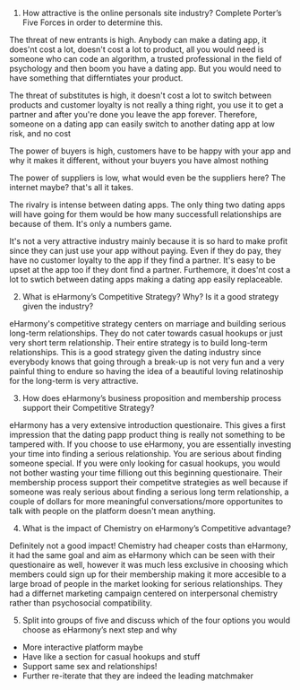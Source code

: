 1. How attractive is the online personals site industry? 
Complete Porter’s Five Forces in order to determine this. 

The threat of new entrants is high. Anybody can make a dating app, it does'nt cost a lot, doesn't cost a lot to product, all you would need is someone who can code an algorithm, a trusted professional in the field of psychology and then boom you have a dating app. But you would need to have something that differntiates your product.

The threat of substitutes is high, it doesn't cost a lot to switch between products and customer loyalty is not really a thing right, you use it to get a partner and after you're done you leave the app forever. Therefore, someone on a dating app can easily switch to another dating app at low risk, and no cost

The power of buyers is high, customers have to be happy with your app and why it makes it different, without your buyers you have almost nothing

The power of suppliers is low, what would even be the suppliers here? The internet maybe? that's all it takes.

The rivalry is intense between dating apps. The only thing two dating apps will have going for them would be how many successfull relationships are because of them. It's only a numbers game.

It's not a very attractive industry mainly because it is so hard to make profit since they can just use your app without paying. Even if they do pay, they have no customer loyalty to the app if they find a partner. It's easy to be upset at the app too if they dont find a partner. Furthemore, it does'nt cost a lot to swtich between dating apps making a dating app easily replaceable. 
 
2. What is eHarmony’s Competitive Strategy? Why? Is it a 
good strategy given the industry? 

eHarmony's competitive strategy centers on marriage and building serious long-term relationships. They do not cater towards casual hookups or just very short term relationship. Their entire strategy is to build long-term relationships. This is a good strategy given the dating industry since everybody knows that going through a break-up is not very fun and a very painful thing to endure so having the idea of a beautiful loving relatinoship for the long-term is very attractive.
 
3. How does eHarmony’s business proposition and 
membership process support their Competitive Strategy? 

eHarmony has a very extensive introduction questionaire. This gives a first impression that the dating papp product thing is really not something to be tampered with. If you choose to use eHarmony, you are essentially investing your time into finding a serious relationship. You are serious about finding someone special. If you were only looking for casual hookups, you would not bother wasting your time filliong out this beginning questionaire. Their membership process support their competitve strategies as well because if someone was realy serious about finding a serious long term relationship, a couple of dollars for more meaningful conversations/more opportunites to talk with people on the platform doesn't mean anything.

 
4. What is the impact of Chemistry on eHarmony’s 
Competitive advantage?   

Definitely not a good impact! Chemistry had cheaper costs than eHarmony, it had the same goal and aim as eHarmony which can be seen with their questionaire as well, however it was much less exclusive in choosing which members could sign up for their membership making it more accesible to a large broad of people in the market looking for serious relationships. They had a differnet marketing campaign centered on interpersonal chemistry rather than psychosocial compatibility. 


5. Split into groups of five and discuss which of the four 
options you would choose as eHarmony’s next step and 
why

* More interactive platform maybe
* Have like a section for casual hookups and stuff
* Support same sex and relationships!
* Further re-iterate that they are indeed the leading matchmaker